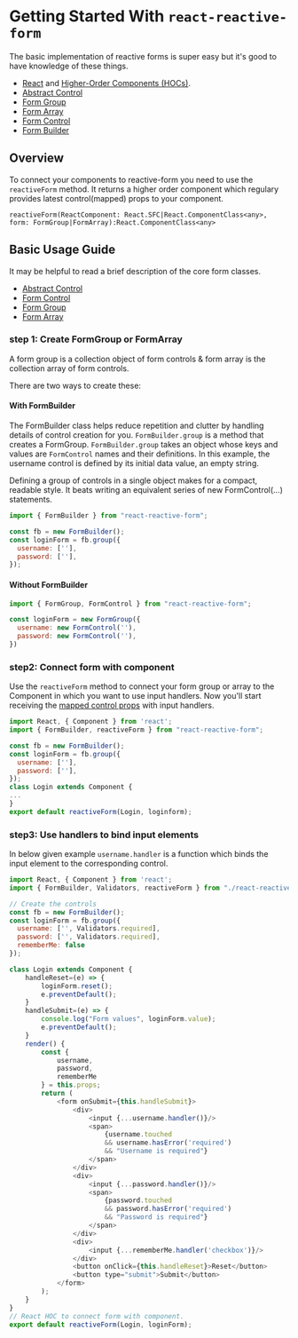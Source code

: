 # Getting Started With `react-reactive-form`
The basic implementation of reactive forms is super easy but it's good to have knowledge of these things.
* [React](https://facebook.github.io/react/) and
  [Higher-Order Components (HOCs)](https://facebook.github.io/react/docs/higher-order-components.html).
* [Abstract Control](api/AbstractControl)
* [Form Group](api/FormGroup)
* [Form Array](api/FormArray)
* [Form Control](api/FormControl)
* [Form Builder](api/FormBuilder)
## Overview
To connect your components to reactive-form you need to use the `reactiveForm` method. It returns a higher order component 
which regulary provides latest control(mapped) props to your component.

```reactiveForm(ReactComponent: React.SFC|React.ComponentClass<any>, form: FormGroup|FormArray):React.ComponentClass<any>```
## Basic Usage Guide
It may be helpful to read a brief description of the core form classes.
* [Abstract Control](api/AbstractControl)
* [Form Control](api/FormControl)
* [Form Group](api/FormGroup)
* [Form Array](api/FormArray)
### step 1: Create FormGroup or FormArray
A form group is a collection object of form controls & form array is the collection array of form controls.

There are two ways to create these:

#### With FormBuilder
The FormBuilder class helps reduce repetition and clutter by handling details of control creation for you.
`FormBuilder.group` is a method that creates a FormGroup. `FormBuilder.group` takes an object whose keys and values are 
`FormControl` names and their definitions. In this example, the username control is defined by its initial data value, 
an empty string.

Defining a group of controls in a single object makes for a compact, readable style. It beats writing an equivalent 
series of new FormControl(...) statements.

```js
import { FormBuilder } from "react-reactive-form";

const fb = new FormBuilder();
const loginForm = fb.group({
  username: [''],
  password: [''],
});
```

#### Without FormBuilder

```js
import { FormGroup, FormControl } from "react-reactive-form";

const loginForm = new FormGroup({
  username: new FormControl(''),
  password: new FormControl(''),
})
```

### step2: Connect form with component
Use the `reactiveForm` method to connect your form group or array to the Component in which you want to use input handlers.
Now you'll start receiving the [mapped control props](api/Props) with input handlers.  
```js
import React, { Component } from 'react';
import { FormBuilder, reactiveForm } from "react-reactive-form";

const fb = new FormBuilder();
const loginForm = fb.group({
  username: [''],
  password: [''],
});
class Login extends Component {
...
}
export default reactiveForm(Login, loginform);
```

### step3: Use handlers to bind input elements
In below given example `username.handler` is a function which binds the input element to the corresponding control.
```js
import React, { Component } from 'react';
import { FormBuilder, Validators, reactiveForm } from "./react-reactive-form";

// Create the controls
const fb = new FormBuilder();
const loginForm = fb.group({
  username: ['', Validators.required],
  password: ['', Validators.required],
  rememberMe: false
});

class Login extends Component {
    handleReset=(e) => {
        loginForm.reset();
        e.preventDefault();
    }
    handleSubmit=(e) => {
        console.log("Form values", loginForm.value);
        e.preventDefault();
    }
    render() {
        const { 
            username, 
            password, 
            rememberMe 
        } = this.props;
        return (
            <form onSubmit={this.handleSubmit}>
                <div>
                    <input {...username.handler()}/>
                    <span>
                        {username.touched 
                        && username.hasError('required')
                        && "Username is required"}
                    </span>
                </div>
                <div>
                    <input {...password.handler()}/>
                    <span>
                        {password.touched 
                        && password.hasError('required') 
                        && "Password is required"}
                    </span>
                </div>
                <div>
                    <input {...rememberMe.handler('checkbox')}/>
                </div>
                <button onClick={this.handleReset}>Reset</button>
                <button type="submit">Submit</button>
            </form>
        );
    }
}
// React HOC to connect form with component.
export default reactiveForm(Login, loginForm);

```





















